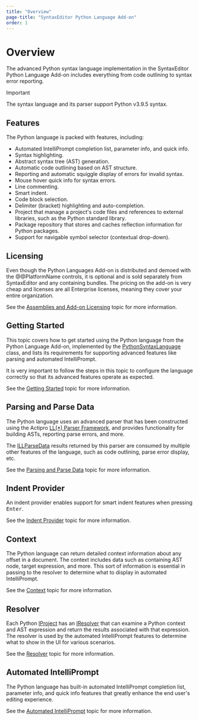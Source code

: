 ```yaml
---
title: "Overview"
page-title: "SyntaxEditor Python Language Add-on"
order: 1
---
```

# Overview

The advanced Python syntax language implementation in the SyntaxEditor Python Language Add-on includes everything from code outlining to syntax error reporting.

> [!IMPORTANT]
> The syntax language and its parser support Python v3.9.5 syntax.

## Features

The Python language is packed with features, including:

- Automated IntelliPrompt completion list, parameter info, and quick info.
- Syntax highlighting.
- Abstract syntax tree (AST) generation.
- Automatic code outlining based on AST structure.
- Reporting and automatic squiggle display of errors for invalid syntax.
- Mouse hover quick info for syntax errors.
- Line commenting.
- Smart indent.
- Code block selection.
- Delimiter (bracket) highlighting and auto-completion.
- Project that manage a project's code files and references to external libraries, such as the Python standard library.
- Package repository that stores and caches reflection information for Python packages.
- Support for navigable symbol selector (contextual drop-down).

## Licensing

Even though the Python Languages Add-on is distributed and demoed with the @@PlatformName controls, it is optional and is sold separately from SyntaxEditor and any containing bundles.  The pricing on the add-on is very cheap and licenses are all Enterprise licenses, meaning they cover your entire organization.

See the [Assemblies and Add-on Licensing](../../assemblies.md) topic for more information.

## Getting Started

This topic covers how to get started using the Python language from the Python Language Add-on, implemented by the [PythonSyntaxLanguage](xref:ActiproSoftware.Text.Languages.Python.Implementation.PythonSyntaxLanguage) class, and lists its requirements for supporting advanced features like parsing and automated IntelliPrompt.

It is very important to follow the steps in this topic to configure the language correctly so that its advanced features operate as expected.

See the [Getting Started](getting-started.md) topic for more information.

## Parsing and Parse Data

The Python language uses an advanced parser that has been constructed using the Actipro [LL(*) Parser Framework](../../ll-parser-framework/index.md), and provides functionality for building ASTs, reporting parse errors, and more.

The [ILLParseData](xref:ActiproSoftware.Text.Parsing.LLParser.ILLParseData) results returned by this parser are consumed by multiple other features of the language, such as code outlining, parse error display, etc.

See the [Parsing and Parse Data](parsing.md) topic for more information.

## Indent Provider

An indent provider enables support for smart indent features when pressing <kbd>Enter</kbd>.

See the [Indent Provider](indent-provider.md) topic for more information.

## Context

The Python language can return detailed context information about any offset in a document.  The context includes data such as containing AST node, target expression, and more.  This sort of information is essential in passing to the resolver to determine what to display in automated IntelliPrompt.

See the [Context](context.md) topic for more information.

## Resolver

Each Python [IProject](xref:ActiproSoftware.Text.Languages.Python.Reflection.IProject) has an [IResolver](xref:ActiproSoftware.Text.Languages.Python.Resolution.IResolver) that can examine a Python context and AST expression and return the results associated with that expression.  The resolver is used by the automated IntelliPrompt features to determine what to show in the UI for various scenarios.

See the [Resolver](resolver.md) topic for more information.

## Automated IntelliPrompt

The Python language has built-in automated IntelliPrompt completion list, parameter info, and quick info features that greatly enhance the end user's editing experience.

See the [Automated IntelliPrompt](intelliprompt.md) topic for more information.
